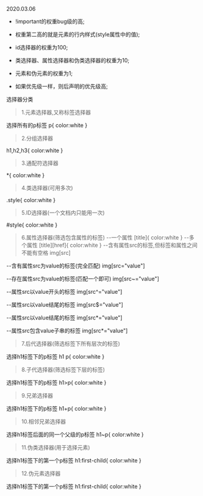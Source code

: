 2020.03.06

* !important的权重bug级的高;
* 权重第二高的就是元素的行内样式(style属性中的值);

* id选择器的权重为100;
* 类选择器、属性选择器和伪类选择器的权重为10;
* 元素和伪元素的权重为1;
* 如果优先级一样，则后声明的优先级高;

选择器分类

> 1.元素选择器,又称标签选择器

选择所有的p标签
    p{
        color:white
    }
> 2.分组选择器

h1,h2,h3{
    color:white
}
> 3.通配符选择器

*{
    color:white
}

> 4.类选择器(可用多次)
<p class="style">

.style{
    color:white
}

> 5.ID选择器(一个文档内只能用一次)
<p id="style">

#style{
    color:white
}

> 6.属性选择器(筛选包含属性的标签)
--一个属性
[title]{
    color:white
}
--多个属性
[title][href]{
    color:white
}
--含有属性src的标签,但标签和属性之间不能有空格
img[src]

--含有属性src为value的标签(完全匹配)
img[src="value"]

--存在属性src为value的标签(匹配一个即可)
img[src~="value"]

--属性src以value开头的标签
img[src^="value"]

--属性src以value结尾的标签
img[src$="value"]

--属性src以value结尾的标签
img[src*="value"]

--属性src包含value子串的标签
img[src*="value"]

> 7.后代选择器(筛选标签下所有层次的标签)

选择h1标签下的p标签
h1 p{
    color:white
}

> 8.子代选择器(筛选标签下层的标签)

选择h1标签下的p标签
h1>p{
    color:white
}

> 9.兄弟选择器

选择h1标签下的p标签
h1+p{
    color:white
}

> 10.相邻兄弟选择器

选择h1标签后面的同一个父级的p标签
h1~p{
    color:white
}

> 11.伪类选择器(用于选择元素)

选择h1标签下的第一个p标签
h1:first-child{
    color:white
}

> 12.伪元素选择器

选择h1标签下的第一个p标签
h1:first-child{
    color:white
}


